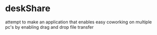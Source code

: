# deskShare

attempt to make an application that enables easy coworking on multiple pc's by enabling drag and drop file transfer
